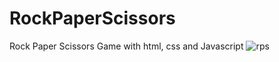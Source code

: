 # RockPaperScissors

Rock Paper Scissors Game with html, css and Javascript
![rps](https://github.com/HamidEidy/RockPaperScissors/assets/148962898/2da93c47-2823-48ed-9e9f-a467c91134c5)
